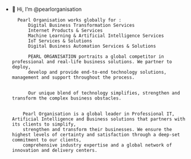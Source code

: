 - 👋 Hi, I’m @pearlorganisation

        Pearl Organisation works globally for :
            Digital Business Transformation Services
            Internet Products & Services 
            Machine Learning & Artificial Intelligence Services
            IoT Services & Solutions
            Digital Business Automation Services & Solutions

            PEARL ORGANISATION portraits a global competitor in professional and real-life business solutions. We partner to deploy,
            develop and provide end-to-end technology solutions, management and support throughout the process.


            Our unique blend of technology simplifies, strengthen and transform the complex business obstacles.
            

          Pearl Organisation is a global leader in Professional IT, Artificial Intelligence and Business solutions that partners with its clients to simplify,
          strengthen and transform their businesses. We ensure the highest levels of certainty and satisfaction through a deep-set commitment to our clients,
          comprehensive industry expertise and a global network of innovation and delivery centers.
